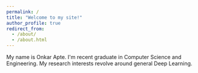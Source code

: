 ```yaml
---
permalink: /
title: "Welcome to my site!"
author_profile: true
redirect_from: 
  - /about/
  - /about.html
---
```


My name is Onkar Apte. I'm recent graduate in Computer Science and Engineering. My research interests revolve around general Deep Learning.
